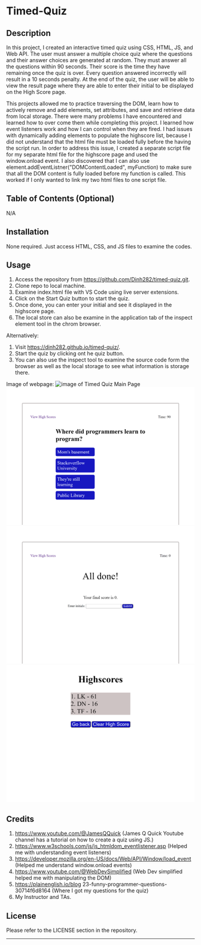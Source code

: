 # Timed-Quiz

## Description

In this project, I created an interactive timed quiz using CSS, HTML, JS, and Web API. The user  must answer a multiple choice quiz where the questions and their answer choices are generated at random. They must answer all the questions within 90 seconds. Their score is the time they have remaining once the quiz is over. Every question answered incorrectly will result in a 10 seconds penalty. At the end of the quiz, the user will be able to view the result page where they are able to enter their initial to be displayed on the High Score page. 

This projects allowed me to practice traversing the DOM, learn how to actively remove and add elements, set attributes, and save and retrieve data from local storage. There were many problems I have encountered and learned how to over come them while completing this project. I learned how event listeners work and how I can control when they are fired. I had issues with dynamically adding elements to populate the highscore list, because I did not understand that the html file must be loaded fully before the having the script run. In order to address this issue, I created a separate script file for my separate html file for the highscore page and used the window.onload event. I also discovered that I can also use element.addEventListner("DOMContentLoaded", myFunction) to make sure that all the DOM content is fully loaded before my function is called. This worked if I only wanted to link my two html files to one script file. 

## Table of Contents (Optional)

N/A

## Installation

None required. Just access HTML, CSS, and JS files to examine the codes.

## Usage

1. Access the repository from https://github.com/Dinh282/timed-quiz.git. 
2. Clone repo to local machine.
3. Examine index.html file with VS Code using live server extensions. 
4. Click on the Start Quiz button to start the quiz.
5. Once done, you can enter your initial and see it displayed in the highscore page.
6. The local store can also be examine in the application tab of the inspect element tool in the chrom browser.

Alternatively:
1. Visit https://dinh282.github.io/timed-quiz/.
2. Start the quiz by clicking ont he quiz button. 
3. You can also use the inspect tool to examine the source code form the browser as well as the local storage to see what information is storage there.

Image of webpage:
![image of Timed Quiz Main Page](./Assets/images/timed-quiz-main-page-img.png.png)
![image of Timed Quiz Question](./Assets/images/question-img.png)
![image of Timed Quiz Results](./Assets/images/result-img.png)
![image of Timed Quiz Highscore Page](./Assets/images/high-score-img.png)

## Credits
1. https://www.youtube.com/@JamesQQuick (James Q Quick Youtube channel has a tutorial on how to create a quiz using JS.)
2. https://www.w3schools.com/js/js_htmldom_eventlistener.asp (Helped me with understanding event listeners)
3. https://developer.mozilla.org/en-US/docs/Web/API/Window/load_event (Helped me understand window.onload events)
4. https://www.youtube.com/@WebDevSimplified (Web Dev simplified helped me with manipulating the DOM)
5. https://plainenglish.io/blog
23-funny-programmer-questions-30714f6d8164 (Where I got my questions for the quiz)
6. My Instructor and TAs.


## License

Please refer to the LICENSE section in the repository.

---